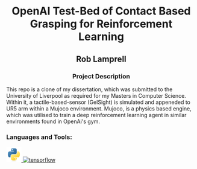 <h1 align="center">OpenAI Test-Bed of Contact Based Grasping for Reinforcement Learning</h1>
<h2 align="center">Rob Lamprell</h2>

<h3 align="center">Project Description</h3>
<p align="left">
    This repo is a clone of my dissertation, which was submitted to the University of Liverpool 
    as required for my Masters in Computer Science.  Within it, a tactile-based-sensor (GelSight)
    is simulated and appeneded to UR5 arm within a Mujoco environment.  Mujoco, is a physics based 
    engine, which was utilised to train a deep reinforcement learning agent in similar environments
    found in OpenAi's gym.
</p>

<h3 align="left">Languages and Tools:</h3>
<p align="left"> <a href="https://www.python.org" target="_blank" rel="noreferrer"> <img src="https://raw.githubusercontent.com/devicons/devicon/master/icons/python/python-original.svg" alt="python" width="40" height="40"/> </a> <a href="https://www.tensorflow.org" target="_blank" rel="noreferrer"> <img src="https://www.vectorlogo.zone/logos/tensorflow/tensorflow-icon.svg" alt="tensorflow" width="40" height="40"/> </a> </p>
